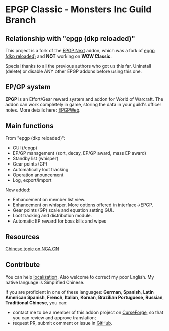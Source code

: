 # EPGP Classic - Monsters Inc Guild Branch

## Relationship with "epgp (dkp reloaded)"

This project is a fork of the [EPGP Next](https://www.curseforge.com/wow/addons/epgp-next) addon, which was a fork of [epgp (dkp reloaded)](https://www.curseforge.com/wow/addons/epgp-dkp-reloaded) and **NOT** working on **WOW Classic**.

Special thanks to all the previous authors who got us this far. Uninstall (delete) or disable ANY other EPGP addons before using this one.

## EP/GP system

**EPGP** is an Effort/Gear reward system and addon for World of Warcraft. The addon can work completely in game, storing the data in your guild's officer notes. More details here: [EPGPWeb](http://www.epgpweb.com/help/system).

## Main functions

From "epgp (dkp reloaded)":
- GUI (/epgp)
- EP/GP management (sort, decay, EP/GP award, mass EP award)
- Standby list (whisper)
- Gear points (GP)
- Automatically loot tracking
- Operation anouncement
- Log, export/import

New added:
- Enhancement on member list view.
- Enhancement on whisper. More options offered in interface->EPGP.
- Gear points (GP) scale and equation setting GUI.
- Loot tracking and distribution module.
- Automatic EP reward for boss kills and wipes

## Resources

[Chinese topic on NGA.CN](https://bbs.nga.cn/read.php?tid=19445524)

## Contribute

You can help [localization](
https://www.curseforge.com/wow/addons/epgp-classic/localization). Also welcome to correct my poor English. My native language is Simplified Chinese.

If you are proficient in one of these languages: **German**, **Spanish**, **Latin American Spanish**, **French**, **Italian**, **Korean**, **Brazilian Portuguese**, **Russian**, **Traditional Chinese**, you can:
- contact me to be a member of this addon project on [CurseForge](https://www.curseforge.com/wow/addons/epgp-classic), so that you can review and approve translation;
- request PR, submit comment or issue in [GitHub](https://github.com/jpxthu/EPGP-Classic/tree/master/localization).
